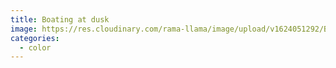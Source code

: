 ```yaml
---
title: Boating at dusk
image: https://res.cloudinary.com/rama-llama/image/upload/v1624051292/Boating_at_dusk_swczid.jpg
categories:
  - color
---
```

